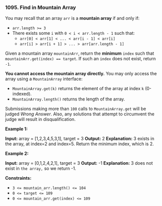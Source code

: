 ### 1095\. Find in Mountain Array

You may recall that an array `arr` is a **mountain array** if and only if:

*   `arr.length >= 3`
*   There exists some `i` with `0 < i < arr.length - 1` such that:
    *   `arr[0] < arr[1] < ... < arr[i - 1] < arr[i]`
    *   `arr[i] > arr[i + 1] > ... > arr[arr.length - 1]`

Given a mountain array `mountainArr`, return the **minimum** `index` such that `mountainArr.get(index) == target`. If such an `index` does not exist, return `-1`.

**You cannot access the mountain array directly.** You may only access the array using a `MountainArray` interface:

*   `MountainArray.get(k)` returns the element of the array at index `k` (0-indexed).
*   `MountainArray.length()` returns the length of the array.

Submissions making more than `100` calls to `MountainArray.get` will be judged _Wrong Answer_. Also, any solutions that attempt to circumvent the judge will result in disqualification.

**Example 1:**

**Input:** array = \[1,2,3,4,5,3,1\], target = 3
**Output:** 2
**Explanation:** 3 exists in the array, at index=2 and index=5. Return the minimum index, which is 2.

**Example 2:**

**Input:** array = \[0,1,2,4,2,1\], target = 3
**Output:** -1
**Explanation:** 3 does not exist in `the array,` so we return -1.

**Constraints:**

*   `3 <= mountain_arr.length() <= 104`
*   `0 <= target <= 109`
*   `0 <= mountain_arr.get(index) <= 109`